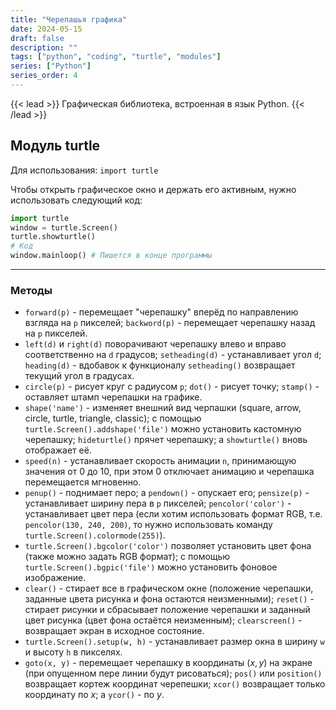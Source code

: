 ```yaml
---
title: "Черепашья графика"
date: 2024-05-15
draft: false
description: ""
tags: ["python", "coding", "turtle", "modules"]
series: ["Python"]
series_order: 4
---
```


{{< lead >}}
Графическая библиотека, встроенная в язык Python.
{{< /lead >}}

## **Модуль turtle**
Для использования: `import turtle`

Чтобы открыть графическое окно и держать его активным, нужно использовать следующий код:
```py
import turtle
window = turtle.Screen()
turtle.showturtle()
# Код
window.mainloop() # Пишется в конце программы
```

---
### Методы
* `forward(p)` - перемещает "черепашку" вперёд по направлению взгляда на `p` пикселей; `backword(p)` - перемещает черепашку назад на `p` пикселей.
*  `left(d)` и `right(d)` поворачивают черепашку влево и вправо соответственно на `d` градусов; `setheading(d)` - устанавливает угол `d`; `heading(d)` - вдобавок к функционалу `setheading()` возвращает текущий угол в градусах.
* `circle(p)` - рисует круг с радиусом `p`; `dot()` - рисует точку; `stamp()` - оставляет штамп черепашки на графике.
* `shape('name')` - изменяет внешний вид черпашки (square, arrow, circle, turtle, triangle, classic); с помощью `turtle.Screen().addshape('file')` можно установить кастомную черепашку; `hideturtle()` прячет черепашку; а `showturtle()` вновь отображает её.
* `speed(n)` - устанавливает скорость анимации `n`, принимающую значения от 0 до 10, при этом 0 отключает анимацию и черепашка перемещается мгновенно.
* `penup()` - поднимает перо; а `pendown()` - опускает его; `pensize(p)` - устанавливает ширину пера в `p` пикселей; `pencolor('color')` - устанавливает цвет пера (если хотим использовать формат RGB, т.е. `pencolor(130, 240, 200)`, то нужно использовать команду `turtle.Screen().colormode(255)`).
* `turtle.Screen().bgcolor('color')` позволяет установить цвет фона (также можно задать RGB формат); с помощью `turtle.Screen().bgpic('file')` можно установить фоновое изображение.
* `clear()` - стирает все в графическом окне (положение черепашки, заданные цвета рисунка и фона остаются неизменными); `reset()` - стирает рисунки и сбрасывает положение черепашки и заданный цвет рисунка (цвет фона остаётся неизменным); `clearscreen()` - возвращает экран в исходное состояние.
* `turtle.Screen().setup(w, h)` - устанавливает размер окна в ширину `w` и высоту `h` в пикселях.
* `goto(x, y)` - перемещает черепашку в координаты $(x, y)$ на экране (при опущенном пере линии будут рисоваться); `pos()` или `position()` возвращает кортеж координат черепешки; `xcor()` возвращает только координату по $x$; а `ycor()` - по $y$.